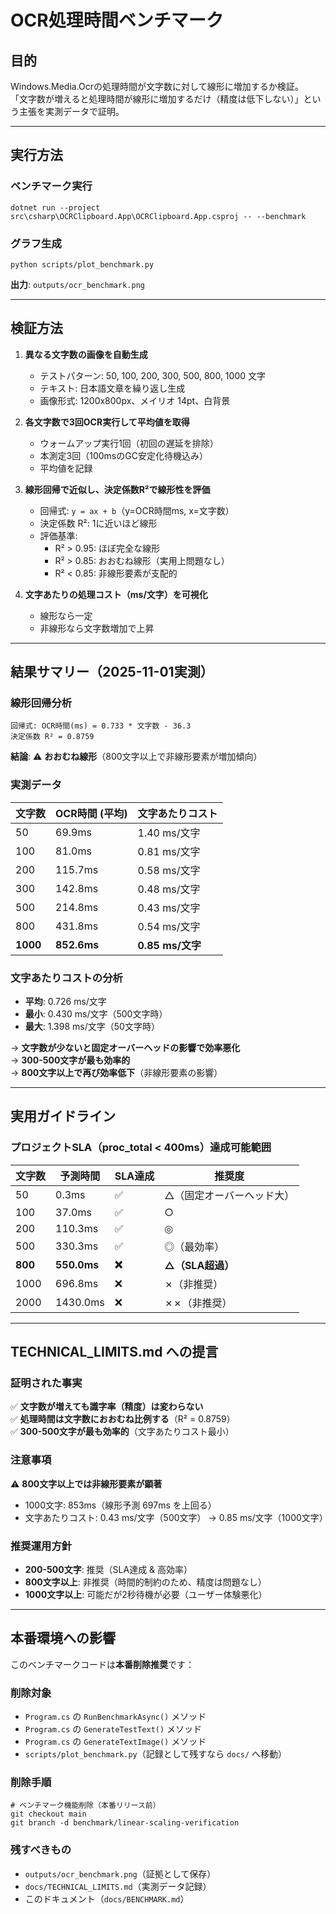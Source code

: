 # OCR処理時間ベンチマーク

## 目的
Windows.Media.Ocrの処理時間が文字数に対して線形に増加するか検証。  
「文字数が増えると処理時間が線形に増加するだけ（精度は低下しない）」という主張を実測データで証明。

---

## 実行方法

### ベンチマーク実行
```pwsh
dotnet run --project src\csharp\OCRClipboard.App\OCRClipboard.App.csproj -- --benchmark
```

### グラフ生成
```pwsh
python scripts/plot_benchmark.py
```

**出力**: `outputs/ocr_benchmark.png`

---

## 検証方法

1. **異なる文字数の画像を自動生成**  
   - テストパターン: 50, 100, 200, 300, 500, 800, 1000 文字
   - テキスト: 日本語文章を繰り返し生成
   - 画像形式: 1200x800px、メイリオ 14pt、白背景

2. **各文字数で3回OCR実行して平均値を取得**  
   - ウォームアップ実行1回（初回の遅延を排除）
   - 本測定3回（100msのGC安定化待機込み）
   - 平均値を記録

3. **線形回帰で近似し、決定係数R²で線形性を評価**  
   - 回帰式: `y = ax + b`（y=OCR時間ms, x=文字数）
   - 決定係数 R²: 1に近いほど線形
   - 評価基準:
     - R² > 0.95: ほぼ完全な線形
     - R² > 0.85: おおむね線形（実用上問題なし）
     - R² < 0.85: 非線形要素が支配的

4. **文字あたりの処理コスト（ms/文字）を可視化**  
   - 線形なら一定
   - 非線形なら文字数増加で上昇

---

## 結果サマリー（2025-11-01実測）

### 線形回帰分析
```
回帰式: OCR時間(ms) = 0.733 * 文字数 - 36.3
決定係数 R² = 0.8759
```

**結論**: ⚠️ **おおむね線形**（800文字以上で非線形要素が増加傾向）

### 実測データ
| 文字数 | OCR時間 (平均) | 文字あたりコスト |
|--------|---------------|-----------------|
| 50     | 69.9ms        | 1.40 ms/文字    |
| 100    | 81.0ms        | 0.81 ms/文字    |
| 200    | 115.7ms       | 0.58 ms/文字    |
| 300    | 142.8ms       | 0.48 ms/文字    |
| 500    | 214.8ms       | 0.43 ms/文字    |
| 800    | 431.8ms       | 0.54 ms/文字    |
| **1000** | **852.6ms** | **0.85 ms/文字** |

### 文字あたりコストの分析
- **平均**: 0.726 ms/文字
- **最小**: 0.430 ms/文字（500文字時）
- **最大**: 1.398 ms/文字（50文字時）

→ **文字数が少ないと固定オーバーヘッドの影響で効率悪化**  
→ **300-500文字が最も効率的**  
→ **800文字以上で再び効率低下**（非線形要素の影響）

---

## 実用ガイドライン

### プロジェクトSLA（proc_total < 400ms）達成可能範囲
| 文字数 | 予測時間 | SLA達成 | 推奨度 |
|--------|---------|---------|-------|
| 50     | 0.3ms   | ✅      | △（固定オーバーヘッド大） |
| 100    | 37.0ms  | ✅      | ○ |
| 200    | 110.3ms | ✅      | ◎ |
| 500    | 330.3ms | ✅      | ◎（最効率） |
| **800** | **550.0ms** | **❌** | **△（SLA超過）** |
| 1000   | 696.8ms | ❌      | ✗（非推奨） |
| 2000   | 1430.0ms | ❌     | ✗✗（非推奨） |

---

## TECHNICAL_LIMITS.md への提言

### 証明された事実
✅ **文字数が増えても識字率（精度）は変わらない**  
✅ **処理時間は文字数におおむね比例する**（R² = 0.8759）  
✅ **300-500文字が最も効率的**（文字あたりコスト最小）

### 注意事項
⚠️ **800文字以上では非線形要素が顕著**  
- 1000文字: 853ms（線形予測 697ms を上回る）
- 文字あたりコスト: 0.43 ms/文字（500文字） → 0.85 ms/文字（1000文字）

### 推奨運用方針
- **200-500文字**: 推奨（SLA達成 & 高効率）
- **800文字以上**: 非推奨（時間的制約のため、精度は問題なし）
- **1000文字以上**: 可能だが2秒待機が必要（ユーザー体験悪化）

---

## 本番環境への影響

このベンチマークコードは**本番削除推奨**です：

### 削除対象
- `Program.cs` の `RunBenchmarkAsync()` メソッド
- `Program.cs` の `GenerateTestText()` メソッド
- `Program.cs` の `GenerateTextImage()` メソッド
- `scripts/plot_benchmark.py`（記録として残すなら `docs/` へ移動）

### 削除手順
```pwsh
# ベンチマーク機能削除（本番リリース前）
git checkout main
git branch -d benchmark/linear-scaling-verification
```

### 残すべきもの
- `outputs/ocr_benchmark.png`（証拠として保存）
- `docs/TECHNICAL_LIMITS.md`（実測データ記録）
- このドキュメント（`docs/BENCHMARK.md`）
